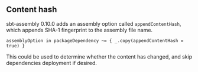 ## Content hash

sbt-assembly 0.10.0 adds an assembly option called `appendContentHash`, which appends SHA-1 fingerprint to the assembly file name.

    assemblyOption in packageDependency ~= { _.copy(appendContentHash = true) }

This could be used to determine whether the content has changed, and skip dependencies deployment if desired.
